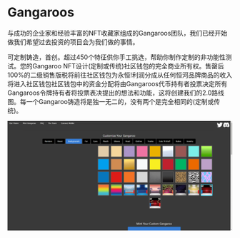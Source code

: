 # Gangaroos

与成功的企业家和经验丰富的NFT收藏家组成的Gangaroos团队，我们已经开始做我们希望过去投资的项目会为我们做的事情。

可定制铸造，首创。超过450个特征供你手工挑选，帮助你制作定制的非功能性测试。您的Gangaroo NFT设计(定制或传统)社区钱包的完全商业所有权。售罄后100%的二级销售版税将前往社区钱包为永恒!利润分成从任何恒河品牌商品的收入将进入社区钱包社区钱包中的资金分配将由Gangaroos代币持有者投票决定所有Gangaroos令牌持有者将投票表决提出的想法和功能，这将创建我们的2.0路线图。每一个Gangaroo铸造将是独一无二的，没有两个是完全相同的(定制或传统)。

![nft](1661793739643.png)

